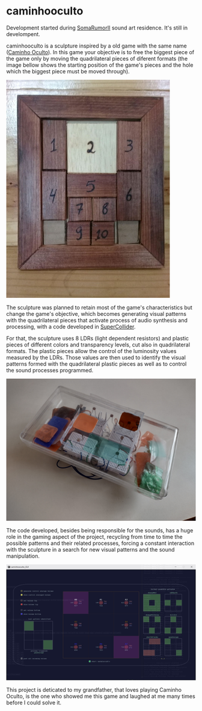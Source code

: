 # caminhooculto
Development started during [SomaRumorII](http://www.artes.uff.br/somarumor/II/en/) sound art residence. It's still in develompent.

caminhooculto is a sculpture inspired by a old game with the same name ([Caminho Oculto](https://duckduckgo.com/?q=caminho+oculto+jogo&t=brave&iax=images&iai=https%3A%2F%2Fimg.elo7.com.br%2Fproduct%2Fmain%2F294FA7A%2Fcaminho-oculto-em-madeira-memoria.jpg&ia=images)). In this game your objective is to free the biggest piece of the game only by moving the quadrilateral pieces of diferent formats (the image bellow shows the starting position of the game's pieces and the hole which the biggest piece must be moved through). 

![caminhoOculto](gitimgs/caminhoOculto.jpg)

The sculpture was planned to retain most of the game's characteristics but change the game's objective, which becomes generating visual patterns with the quadrilateral pieces that activate process of audio synthesis and processing, with a code developed in [SuperCollider](https://supercollider.github.io/).

For that, the sculpture uses 8 LDRs (light dependent resistors) and plastic pieces of different colors and transparency levels, cut also in quadrilateral formats. The plastic pieces allow the control of the luminosity values measured by the LDRs. Those values are then used to identify the visual patterns formed with the quadrilateral plastic pieces as well as to control the sound processes programmed.

![caminhooculto_sculpture](gitimgs/caminhoocultoFoto_caioCampos.jpg)

The code developed, besides being responsible for the sounds, has a huge role in the gaming aspect of the project, recycling from time to time the possible patterns and their related processes, forcing a constant interaction with the sculpture in a search for new visual patterns and the sound manipulation.

![caminhooculto_GUI](gitimgs/caminhoocultoGUI_caioCampos.jpg)

This project is deticated to my grandfather, that loves playing Caminho Oculto, is the one who showed me this game and laughed at me many times before I could solve it.
